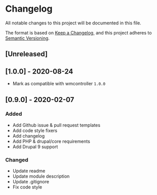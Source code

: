 # Changelog
All notable changes to this project will be documented in this file.

The format is based on [Keep a Changelog](https://keepachangelog.com/en/1.0.0/),
and this project adheres to [Semantic Versioning](https://semver.org/spec/v2.0.0.html).

## [Unreleased]

## [1.0.0] - 2020-08-24
- Mark as compatible with wmcontroller `1.0.0`

## [0.9.0] - 2020-02-07
### Added
- Add Github issue & pull request templates
- Add code style fixers
- Add changelog
- Add PHP & drupal/core requirements
- Add Drupal 9 support

### Changed
- Update readme
- Update module description
- Update .gitignore
- Fix code style
